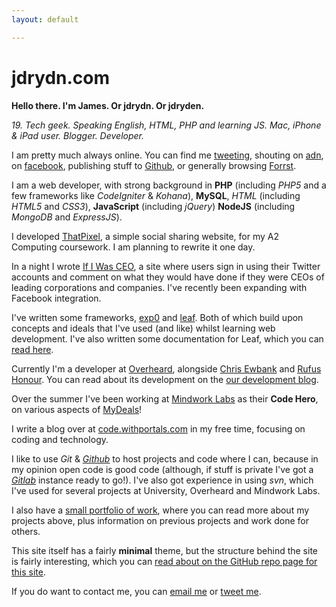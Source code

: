 ```yaml
---
layout: default

---
```


# jdrydn.com

**Hello there. I'm James. Or jdrydn. Or jdryden.**

*19. Tech geek. Speaking English, HTML, PHP and learning JS. Mac, iPhone & iPad user. Blogger. Developer.*

I am pretty much always online. You can find me [tweeting][twitter], shouting on [adn](//alpha.app.net/jdrydn), on [facebook](//facebook.com/jdryden), publishing stuff to [Github][github], or generally browsing [Forrst](//forrst.me/jdrydn).

I am a web developer, with strong background in **PHP** (including *PHP5* and a few frameworks like *CodeIgniter* & *Kohana*), **MySQL**, *HTML* (including *HTML5* and *CSS3*), **JavaScript** (including *jQuery*) **NodeJS** (including *MongoDB* and *ExpressJS*).

I developed [ThatPixel](//thatpixel.com), a simple social sharing website, for my A2 Computing coursework. I am planning to rewrite it one day.

In a night I wrote [If I Was CEO](//ifiwasceo.com), a site where users sign in using their Twitter accounts and comment on what they would have done if they were CEOs of leading corporations and companies. I've recently been expanding with Facebook integration.

I've written some frameworks, [exp0](//github.com/jdrydn/exp0) and [leaf](//jdrydn.com/leaf). Both of which build upon concepts and ideals that I've used (and like) whilst learning web development. I've also written some documentation for Leaf, which you can [read here](//jdrydn.com/leaf).

Currently I'm a developer at [Overheard](//overheard.co), alongside [Chris Ewbank](//djpc.org.uk) and [Rufus Honour](//rufushonour.com). You can read about its development on the [our development blog](//blog.overheard.co).

Over the summer I've been working at [Mindwork Labs](//mindworklabs.com) as their **Code Hero**, on various aspects of [MyDeals](//mydeals.com)!

I write a blog over at [code.withportals.com](//code.withportals.com) in my free time, focusing on coding and technology.

I like to use *Git* & *[Github][github]* to host projects and code where I can, because in my opinion open code is good code (although, if stuff is private I've got a *[Gitlab](//gitlabhq.com)* instance ready to go!). I've also got experience in using *svn*, which I've used for several projects at University, Overheard and Mindwork Labs.

I also have a [small portfolio of work](./portfolio), where you can read more about my projects above, plus information on previous projects and work done for others.

This site itself has a fairly **minimal** theme, but the structure behind the site is fairly interesting, which you can [read about on the GitHub repo page for this site](//github.com/jdrydn/jdrydn.github.com#about-this-site).

If you do want to contact me, you can [email me](mailto:james@jdrydn.com) or [tweet me][twitter].

[github]:  //github.com/jdrydn
[twitter]: //twitter.com/jdrydn